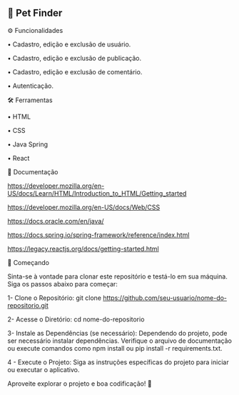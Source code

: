 ## 🐶 Pet Finder

⚙️ Funcionalidades

• Cadastro, edição e exclusão de usuário.

• Cadastro, edição e exclusão de publicação.

• Cadastro, edição e exclusão de comentário.

• Autenticação.

🛠️ Ferramentas

• HTML

• CSS

• Java Spring

• React

📖 Documentação

https://developer.mozilla.org/en-US/docs/Learn/HTML/Introduction_to_HTML/Getting_started

https://developer.mozilla.org/en-US/docs/Web/CSS

https://docs.oracle.com/en/java/

https://docs.spring.io/spring-framework/reference/index.html

https://legacy.reactjs.org/docs/getting-started.html

🚀 Começando

Sinta-se à vontade para clonar este repositório e testá-lo em sua máquina. Siga os passos abaixo para começar:

1- Clone o Repositório:
git clone https://github.com/seu-usuario/nome-do-repositorio.git

2- Acesse o Diretório:
cd nome-do-repositorio

3- Instale as Dependências (se necessário):
Dependendo do projeto, pode ser necessário instalar dependências. Verifique o arquivo de documentação ou execute comandos como npm install ou pip install -r requirements.txt.

4 - Execute o Projeto:
Siga as instruções específicas do projeto para iniciar ou executar o aplicativo.

Aproveite explorar o projeto e boa codificação! 🚀
